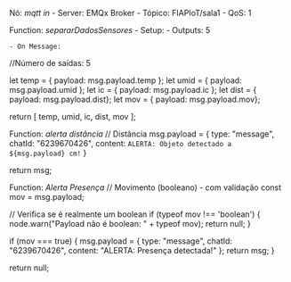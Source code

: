 Nó: *mqtt in*
    - Server: EMQx Broker
    - Tópico: FIAPIoT/sala1
    - QoS: 1


Function: *separarDadosSensores*
    - Setup:
        - Outputs: 5

    - On Message:
//Número de saídas: 5

let temp = { payload: msg.payload.temp };
let umid = { payload: msg.payload.umid };
let ic   = { payload: msg.payload.ic };
let dist = { payload: msg.payload.dist};
let mov  = { payload: msg.payload.mov};

return [ temp, umid, ic, dist, mov ];


Function: *alerta distância*
// Distância
msg.payload = {
    type: "message",
    chatId: "6239670426",
    content: `ALERTA: Objeto detectado a ${msg.payload} cm!`
}

return msg;



Function: *Alerta Presença*
// Movimento (booleano) - com validação
const mov = msg.payload;

// Verifica se é realmente um boolean
if (typeof mov !== 'boolean') {
    node.warn("Payload não é boolean: " + typeof mov);
    return null;
}

if (mov === true) {
    msg.payload = {
        type: "message",
        chatId: "6239670426",
        content: "ALERTA: Presença detectada!"
    };
    return msg;
}

return null;